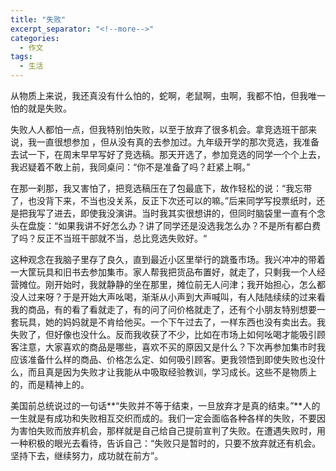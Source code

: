 ```yaml
---
title: "失败"
excerpt_separator: "<!--more-->"
categories:
  - 作文
tags:
  - 生活
---
```


从物质上来说，我还真没有什么怕的，蛇啊，老鼠啊，虫啊，我都不怕，但我唯一怕的就是失败。

<!--more-->

失败人人都怕一点，但我特别怕失败，以至于放弃了很多机会。拿竞选班干部来说，我一直很想参加 ，但从没有真的去参加过。九年级开学的那次竞选，我准备去试一下，在周末早早写好了竞选稿。那天开选了，参加竞选的同学一个个上去，我迟疑着不敢上前，我同桌问：“你不是准备了吗？赶紧上啊。”

在那一刹那，我又害怕了，把竞选稿压在了包最底下，故作轻松的说：“我忘带了，也没背下来，不当也没关系，反正下次还可以的嘛。”后来同学写投票纸时，还是把我写了进去，即使我没演讲。当时我其实很想讲的，但同时脑袋里一直有个念头在盘旋：“如果我讲不好怎么办？讲了同学还是没选我怎么办？不是所有都白费了吗？反正不当班干部就不当，总比竞选失败好。“

这种观念在我脑子里存了良久，直到最近小区里举行的跳蚤市场。我兴冲冲的带着一大筐玩具和旧书去参加集市。家人帮我把货品布置好，就走了，只剩我一个人经营摊位。刚开始时，我就静静的坐在那里，摊位前无人问津；我开始担心，怎么都没人过来呀？于是开始大声吆喝，渐渐从小声到大声喊叫，有人陆陆续续的过来看我的商品，有的看了看就走了，有的问了问价格就走了，还有个小朋友特别想要一套玩具，她的妈妈就是不肯给他买。一个下午过去了，一样东西也没有卖出去。我失败了，但好像也没什么。反而我收获了不少，比如在市场上如何吆喝才能吸引顾客注意，大家喜欢的商品是哪些，喜欢不买的原因又是什么？下次再参加集市时我应该准备什么样的商品、价格怎么定、如何吸引顾客。更我领悟到即使失败也没什么，而且真是因为失败才让我能从中吸取经验教训，学习成长。这些不是物质上的，而是精神上的。

美国前总统说过的一句话**“失败并不等于结束，一旦放弃才是真的结束。”**人的一生就是有成功和失败相互交织而成的。我们一定会面临各种各样的失败，不要因为害怕失败而放弃机会，那样就是自己给自己提前宣判了失败。在遭遇失败时，用一种积极的眼光去看待，告诉自己：“失败只是暂时的，只要不放弃就还有机会。坚持下去，继续努力，成功就在前方”。
